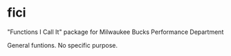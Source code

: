 # fici
"Functions I Call It" package for Milwaukee Bucks Performance Department

General funtions. No specific purpose.
